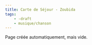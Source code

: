 ```yaml
---
title: Carte de Séjour - Zoubida
tags:
    - -draft
    - musique/chanson
---
```


Page créée automatiquement, mais vide.
